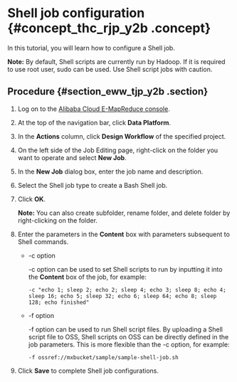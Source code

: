# Shell job configuration {#concept_thc_rjp_y2b .concept}

In this tutorial, you will learn how to configure a Shell job.

**Note:** By default, Shell scripts are currently run by Hadoop. If it is required to use root user, sudo can be used. Use Shell script jobs with caution.

## Procedure {#section_eww_tjp_y2b .section}

1.  Log on to the [Alibaba Cloud E-MapReduce console](https://emr.console.aliyun.com/?spm=5176.8250060.103.1.48466f55SEaqMe#/cn-hangzhou).
2.  At the top of the navigation bar, click **Data Platform**.
3.  In the **Actions** column, click **Design Workflow** of the specified project.
4.  On the left side of the Job Editing page, right-click on the folder you want to operate and select **New Job**.
5.  In the **New Job** dialog box, enter the job name and description.
6.  Select the Shell job type to create a Bash Shell job.
7.  Click **OK**.

    **Note:** You can also create subfolder, rename folder, and delete folder by right-clicking on the folder.

8.  Enter the parameters in the **Content** box with parameters subsequent to Shell commands.
    -   -c option

        -c option can be used to set Shell scripts to run by inputting it into the **Content** box of the job, for example:

        ```
        -c "echo 1; sleep 2; echo 2; sleep 4; echo 3; sleep 8; echo 4; sleep 16; echo 5; sleep 32; echo 6; sleep 64; echo 8; sleep 128; echo finished"
        ```

    -   -f option

        -f option can be used to run Shell script files. By uploading a Shell script file to OSS, Shell scripts on OSS can be directly defined in the job parameters. This is more flexible than the -c option, for example:

        ```
        -f ossref://mxbucket/sample/sample-shell-job.sh
        ```

9.  Click **Save** to complete Shell job configurations.

